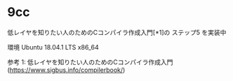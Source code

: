 # 9cc

低レイヤを知りたい人のためのCコンパイラ作成入門[*1]の
ステップ5 を実装中

環境
Ubuntu 18.04.1 LTS x86_64

参考
1: 低レイヤを知りたい人のためのCコンパイラ作成入門(https://www.sigbus.info/compilerbook/)